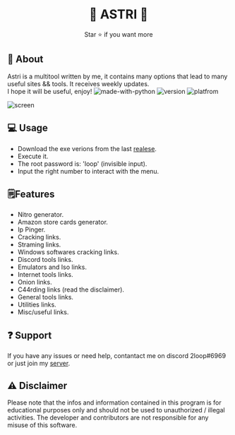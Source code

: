 <div align="center">
  
# 💫 ASTRI 💫
  
  Star ⭐ if you want more
</div>

## 📍 About
Astri is a multitool written by me, it contains many options that lead to many useful sites && tools. It receives weekly updates. <br>
I hope it will be useful, enjoy!    ![made-with-python](https://img.shields.io/badge/Made%20with-Python-1f425f.svg) ![version](https://img.shields.io/badge/python-3.9-green) ![platfrom](https://img.shields.io/badge/platform-windows-lightgrey)


![screen](https://user-images.githubusercontent.com/87500882/228268462-12f947db-2c07-4d52-9e5c-0b335c2bcae3.png)


## 💻 Usage
- Download the exe verions from the last [realese](https://github.com/astros3x/Astri/releases/).
- Execute it.
- The root password is: 'loop' (invisible input).
- Input the right number to interact with the menu.


## 🗒️Features
* Nitro generator.
* Amazon store cards generator.
* Ip Pinger.
* Cracking links.
* Straming links.
* Windows softwares cracking links.
* Discord tools links.
* Emulators and Iso links.
* Internet tools links.
* Onion links.
* C44rding links (read the disclaimer).
* General tools links.
* Utilities links.
* Misc/useful links.


## :question: Support
If you have any issues or need help, contantact me on discord 2loop#6969 or just join my [server](https://discord.gg/XnRjFmgPYz).


## :warning: Disclaimer
Please note that the infos and information contained in this program is for educational purposes only and should not be used to unauthorized / illegal activities. The developer and contributors are not responsible for any misuse of this software.
